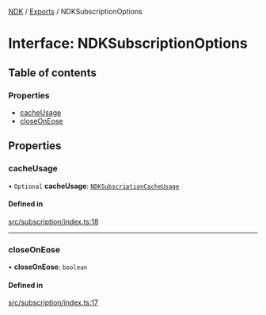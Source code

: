 [NDK](../README.md) / [Exports](../modules.md) / NDKSubscriptionOptions

# Interface: NDKSubscriptionOptions

## Table of contents

### Properties

- [cacheUsage](NDKSubscriptionOptions.md#cacheusage)
- [closeOnEose](NDKSubscriptionOptions.md#closeoneose)

## Properties

### cacheUsage

• `Optional` **cacheUsage**: [`NDKSubscriptionCacheUsage`](../enums/NDKSubscriptionCacheUsage.md)

#### Defined in

[src/subscription/index.ts:18](https://github.com/nostr-dev-kit/ndk/blob/4e41494/src/subscription/index.ts#L18)

___

### closeOnEose

• **closeOnEose**: `boolean`

#### Defined in

[src/subscription/index.ts:17](https://github.com/nostr-dev-kit/ndk/blob/4e41494/src/subscription/index.ts#L17)
